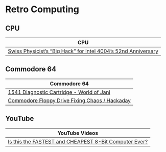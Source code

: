 # Retro Computing 

## CPU

| CPU |
|---|
| [Swiss Physicist’s “Big Hack” for Intel 4004’s 52nd Anniversary](https://4004.com/hackaday23/ ) |

## Commodore 64

| Commodore 64 |
|---|
| [1541 Diagnostic Cartridge - World of Jani](https://blog.worldofjani.com/?p=2180 ) |
| [Commodore Floppy Drive Fixing Chaos / Hackaday](https://hackaday.com/2023/06/23/commodore-floppy-drive-fixing-chaos/ ) |

## YouTube

| YouTube Videos |
|---|
| [Is this the FASTEST and CHEAPEST 8-Bit Computer Ever?](https://youtube.com/watch?v=CQ_C_RvJJ9A&si=-Jk-kO-ROlR977ti ) |
